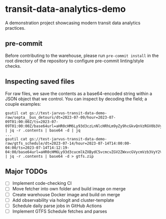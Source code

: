 # transit-data-analytics-demo
A demonstration project showcasing modern transit data analytics practices.

## pre-commit

Before contributing to the warehouse, please run `pre-commit install` in the root directory of the repository to configure pre-commit linting/style checks.

## Inspecting saved files
For raw files, we save the contents as a base64-encoded string within a JSON
object that we control. You can inspect by decoding the field; a couple examples:
```
gsutil cat gs://test-jarvus-transit-data-demo-raw/septa__bus_detours/dt=2023-07-09/hour=2023-07-09T01:00:00Z/ts=2023-07-09T01:00:00Z/base64url=aHR0cHM6Ly93d3czLnNlcHRhLm9yZy9hcGkvQnVzRGV0b3Vycy9pbmRleC5waHA=/aHR0cHM6Ly93d3czLnNlcHRhLm9yZy9hcGkvQnVzRGV0b3Vycy9pbmRleC5waHA=.json | jq -r .contents | base64 -d | jq
...
gsutil cat gs://test-jarvus-transit-data-demo-raw/gtfs_schedule/dt=2023-07-14/hour=2023-07-14T14:00:00-04:00/ts=2023-07-14T14:12:19-04:00/base64url=aHR0cHM6Ly93d3cucmlkZXBydC5vcmcvZGV2ZWxvcGVycmVzb3VyY2VzL0dURlMuemlw/aHR0cHM6Ly93d3cucmlkZXBydC5vcmcvZGV2ZWxvcGVycmVzb3VyY2VzL0dURlMuemlw.json | jq -r .contents | base64 -d > gtfs.zip
```

## Major TODOs
- [ ] Implement code-checking CI
- [ ] Move fetcher into own folder and build image on merge
- [ ] Create warehouse Docker image and build on merge
- [ ] Add observability via hologit and cluster-template
- [ ] Schedule daily parse jobs in GitHub Actions
- [ ] Implement GTFS Schedule fetches and parses
